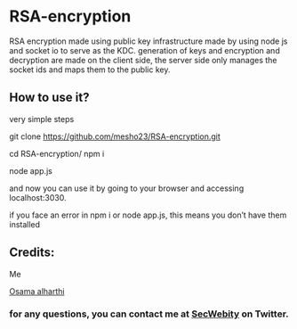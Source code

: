 # RSA-encryption


RSA encryption made using public key infrastructure made by using node js and socket io to serve as the KDC.
 generation of keys and encryption and decryption are made on the client side, the server side only manages the socket ids and maps them to the public key.  

## How to use it?

very simple steps

git clone https://github.com/mesho23/RSA-encryption.git

cd RSA-encryption/
npm i

node app.js 

and now you can use it by going to your browser and accessing localhost:3030.

if you face an error in npm i or node app.js, this means you don’t have them installed 

## Credits:
Me                                       


[Osama alharthi](https://www.linkedin.com/in/osama-alharthi-2699b127a)

### for any questions, you can contact me at [SecWebity](https://twitter.com/SecWebity) on Twitter.



